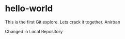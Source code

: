 # hello-world
This is the first Git explore.
Lets crack it together.
Anirban

Changed in Local Repository
